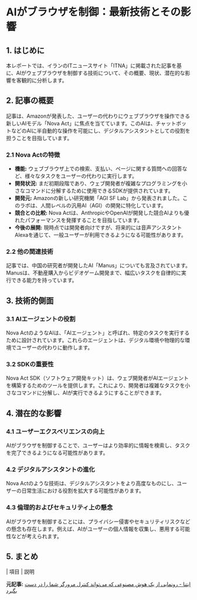 # AIがブラウザを制御：最新技術とその影響

## 1. はじめに

本レポートでは、イランのITニュースサイト「ITNA」に掲載された記事を基に、AIがウェブブラウザを制御する技術について、その概要、現状、潜在的な影響を客観的に分析します。

## 2. 記事の概要

記事は、Amazonが発表した、ユーザーの代わりにウェブブラウザを操作できる新しいAIモデル「Nova Act」に焦点を当てています。このAIは、チャットボットなどのAIに半自動的な操作を可能にし、デジタルアシスタントとしての役割を担うことを目指しています。

### 2.1 Nova Actの特徴

* **機能:** ウェブブラウザ上での検索、支払い、ページに関する質問への回答など、様々なタスクをユーザーの代わりに実行します。
* **開発状況:** まだ初期段階であり、ウェブ開発者が複雑なプログラミングを小さなコマンドに分解するために使用できるSDKが提供されています。
* **開発元:** Amazonの新しい研究機関「AGI SF Lab」から発表されました。このラボは、人間レベルの汎用AI（AGI）の開発に特化しています。
* **競合との比較:** Nova Actは、AnthropicやOpenAIが開発した競合AIよりも優れたパフォーマンスを発揮することを目指しています。
* **今後の展開:** 現時点では開発者向けですが、将来的には音声アシスタントAlexaを通じて、一般ユーザーが利用できるようになる可能性があります。

### 2.2 他の関連技術

記事では、中国の研究者が開発したAI「Manus」についても言及されています。Manusは、不動産購入からビデオゲーム開発まで、幅広いタスクを自律的に実行できる能力を持っています。

## 3. 技術的側面

### 3.1 AIエージェントの役割

Nova ActのようなAIは、「AIエージェント」と呼ばれ、特定のタスクを実行するために設計されています。これらのエージェントは、デジタル環境や物理的な環境でユーザーの代わりに動作します。

### 3.2 SDKの重要性

Nova Act SDK（ソフトウェア開発キット）は、ウェブ開発者がAIエージェントを構築するためのツールを提供します。これにより、開発者は複雑なタスクを小さなコマンドに分解し、AIが実行できるようにすることができます。

## 4. 潜在的な影響

### 4.1 ユーザーエクスペリエンスの向上

AIがブラウザを制御することで、ユーザーはより効率的に情報を検索し、タスクを完了できるようになる可能性があります。

### 4.2 デジタルアシスタントの進化

Nova Actのような技術は、デジタルアシスタントをより高度なものにし、ユーザーの日常生活における役割を拡大する可能性があります。

### 4.3 倫理的およびセキュリティ上の懸念

AIがブラウザを制御することには、プライバシー侵害やセキュリティリスクなどの懸念も存在します。例えば、AIがユーザーの個人情報を収集し、悪用する可能性などが考えられます。

## 5. まとめ

| 項目 | 説明 

**元記事:** [ايتنا - رونمایی از یک هوش مصنوعی که می‌تواند کنترل مرورگر شما را در دست بگیرد](https://www.itna.ir/news/84060/رونمایی-یک-هوش-مصنوعی-می-تواند-کنترل-مرورگر-دست-بگیرد)